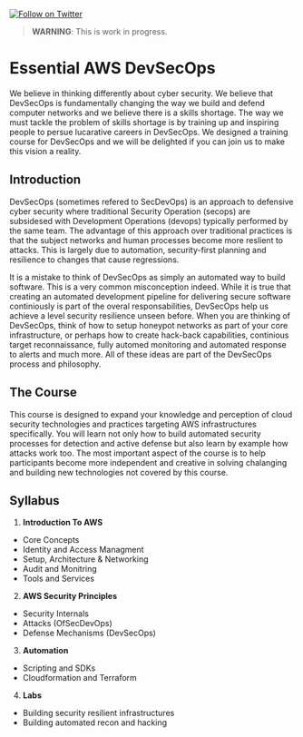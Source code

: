 [![Follow on Twitter](https://img.shields.io/twitter/follow/opendevsecops.svg?logo=twitter)](https://twitter.com/opendevsecops)

> **WARNING**: This is work in progress.

# Essential AWS DevSecOps

We believe in thinking differently about cyber security. We believe that DevSecOps is fundamentally changing the way we build and defend computer networks and we believe there is a skills shortage. The way we must tackle the problem of skills shortage is by training up and inspiring people to persue lucarative careers in DevSecOps. We designed a training course for DevSecOps and we will be delighted if you can join us to make this vision a reality.

## Introduction

DevSecOps (sometimes refered to SecDevOps) is an approach to defensive cyber security where traditional Security Operation (secops) are subsidesed with Development Operations (devops) typically performed by the same team. The advantage of this approach over traditional practices is that the subject networks and human processes become more reslient to attacks. This is largely due to automation, security-first planning and resilience to changes that cause regressions.

It is a mistake to think of DevSecOps as simply an automated way to build software. This is a very common misconception indeed. While it is true that creating an automated development pipeline for delivering secure software continiously is part of the overal responsabilities, DevSecOps help us achieve a level security resilience unseen before. When you are thinking of DevSecOps, think of how to setup honeypot networks as part of your core infrastructure, or perhaps how to create hack-back capabilities, continious target reconnaissance, fully automed monitoring and automated response to alerts and much more. All of these ideas are part of the DevSecOps process and philosophy.

## The Course

This course is designed to expand your knowledge and perception of cloud security technologies and practices targeting AWS infrastructures specifically. You will learn not only how to build automated security processes for detection and active defense but also learn by example how attacks work too. The most important aspect of the course is to help participants become more independent and creative in solving chalanging and building new technologies not covered by this course.

## Syllabus

1. **Introduction To AWS**
  - Core Concepts
  - Identity and Access Managment
  - Setup, Architecture & Networking
  - Audit and Monitring
  - Tools and Services
2. **AWS Security Principles**
  - Security Internals
  - Attacks (OfSecDevOps)
  - Defense Mechanisms (DevSecOps)
3. **Automation**
  - Scripting and SDKs
  - Cloudformation and Terraform
4. **Labs**
  - Building security resilient infrastructures
  - Building automated recon and hacking
